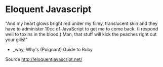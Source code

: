 # Eloquent Javascript

"And my heart glows bright red under my filmy, translucent skin and they have to administer 10cc of JavaScript to get me to come back. (I respond well to toxins in the blood.) Man, that stuff will kick the peaches right out your gills!"

- _why, Why's (Poignant) Guide to Ruby

Source http://eloquentjavascript.net/
